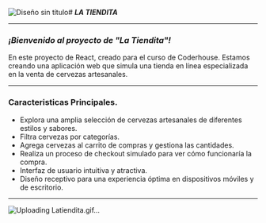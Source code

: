 ![Diseño sin título](https://github.com/Ornella07/la-tiendita/assets/90015172/ff40691b-8180-453f-9de9-a793b80487a6)# **_LA TIENDITA_**
___
### _¡Bienvenido al proyecto de "La Tiendita"!_
En este proyecto de React, creado para el curso de Coderhouse. 
Estamos creando una aplicación web que simula una tienda en línea especializada en la venta de cervezas artesanales.
___

### Caracteristicas Principales.
* Explora una amplia selección de cervezas artesanales de diferentes estilos y sabores.
* Filtra cervezas por categorías.
* Agrega cervezas al carrito de compras y gestiona las cantidades.
* Realiza un proceso de checkout simulado para ver cómo funcionaría la compra.
* Interfaz de usuario intuitiva y atractiva.
* Diseño receptivo para una experiencia óptima en dispositivos móviles y de escritorio.

___

![Uploading Latiendita.gif…]()

